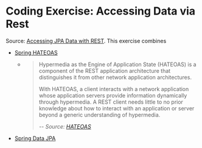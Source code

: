 # Coding Exercise: Accessing Data via Rest


Source: [Accessing JPA Data with REST](https://spring.io/guides/gs/accessing-data-rest/). This exercise combines

- [Spring HATEOAS](https://spring.io/projects/spring-hateoas)
  - > Hypermedia as the Engine of Application State (HATEOAS) is a component of the REST application architecture that distinguishes it from other network application architectures.
    > 
    > With HATEOAS, a client interacts with a network application whose application servers provide information dynamically through hypermedia. A REST client needs little to no prior knowledge about how to interact with an application or server beyond a generic understanding of hypermedia.
    > 
    > _-- Source: [HATEOAS](https://en.wikipedia.org/wiki/HATEOAS)_
- [Spring Data JPA](https://spring.io/projects/spring-data-jpa)
